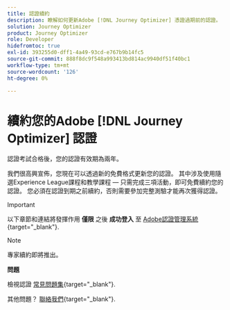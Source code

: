 ```yaml
---
title: 認證續約
description: 瞭解如何更新Adobe [!DNL Journey Optimizer] 憑證過期前的認證。
solution: Journey Optimizer
product: Journey Optimizer
role: Developer
hidefromtoc: true
exl-id: 393255d0-dff1-4a49-93cd-e767b9b14fc5
source-git-commit: 888f8dc9f548a993413bd814ac9940df51f40bc1
workflow-type: tm+mt
source-wordcount: '126'
ht-degree: 0%

---
```


# 續約您的Adobe [!DNL Journey Optimizer] 認證

認證考試合格後，您的認證有效期為兩年。

我們很高興宣佈，您現在可以透過新的免費格式更新您的認證。 其中涉及使用隨選Experience League課程和教學課程 — 只需完成三項活動，即可免費續約您的認證。 您必須在認證到期之前續約，否則需要參加完整測驗才能再次獲得認證。

>[!IMPORTANT]
>
>以下章節和連結將發揮作用 **僅限** 之後 **成功登入** 至 [Adobe認證管理系統](https://www.certmetrics.com/adobe){target="_blank"}.

>[!NOTE]
>專家續約即將推出。

**問題**

檢視認證 [常見問題集](https://experienceleague.adobe.com/docs/certification/certification/faq.html){target="_blank"}.

其他問題？ [聯絡我們](mailto:certif@adobe.com){target="_blank"}.
